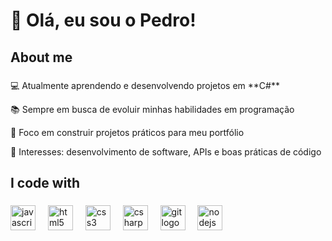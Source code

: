 <h1 align="left">👋 Olá, eu sou o Pedro!</h1>

###

<p align="left"></p>

###

<h2 align="left">About me</h2>

###

<p align="left">💻 Atualmente aprendendo e desenvolvendo projetos em **C#**</p> 
<p>📚 Sempre em busca de evoluir minhas habilidades em programação </p>
<p>🚀 Foco em construir projetos práticos para meu portfólio</p>
<p>🌱 Interesses: desenvolvimento de software, APIs e boas práticas de código</p>

###

<h2 align="left">I code with</h2>

###

<div align="left">
  <img src="https://cdn.jsdelivr.net/gh/devicons/devicon/icons/javascript/javascript-original.svg" height="40" alt="javascript logo"  />
  <img width="12" />
  <img src="https://cdn.jsdelivr.net/gh/devicons/devicon/icons/html5/html5-original.svg" height="40" alt="html5 logo"  />
  <img width="12" />
  <img src="https://cdn.jsdelivr.net/gh/devicons/devicon/icons/css3/css3-original.svg" height="40" alt="css3 logo"  />
  <img width="12" />
  <img src="https://cdn.jsdelivr.net/gh/devicons/devicon/icons/csharp/csharp-original.svg" height="40" alt="csharp logo"  />
  <img width="12" />
  <img src="https://cdn.jsdelivr.net/gh/devicons/devicon/icons/git/git-original.svg" height="40" alt="git logo"  />
  <img width="12" />
  <img src="https://cdn.jsdelivr.net/gh/devicons/devicon/icons/nodejs/nodejs-original.svg" height="40" alt="nodejs logo"  />
  <img width="12" />
 
  <img width="12" />
 
</div>

###
